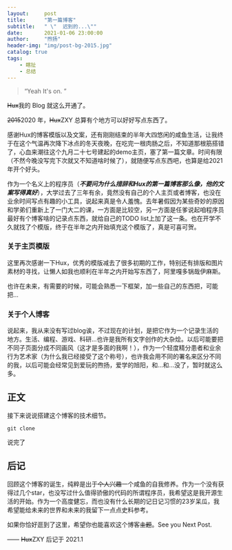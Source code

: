 ```yaml
---
layout:     post
title:      "第一篇博客"
subtitle:   " \"  迟到的...\""
date:       2021-01-06 23:00:00
author:     "煦扬"
header-img: "img/post-bg-2015.jpg"
catalog: true
tags:
    - 瞎扯
    - 总结
---
```


> “Yeah It's on. ”


~~Hux~~我的 Blog 就这么开通了。

~~2015~~2020 年，~~Hux~~ZXY 总算有个地方可以好好写点东西了。

感谢Hux的博客模版以及文案，还有刚刚结束的半年大四悠闲的咸鱼生活，让我终于在这个气温再次降下冰点的冬天夜晚，在吃完一根肉肠之后，不知道那根筋搭错了，心血来潮往这个九月二十七号建起的demo主页，塞了第一篇文章。时间有限（不然今晚没写完下次就又不知道啥时候了），就随便写点东西吧，也算是给2021年开个好头。

作为一个名义上的程序员（***不要问为什么措辞和Hux的第一篇博客那么像，他的文案写得真好***），大学过去了三年有余，竟然没有自己的个人主页或者博客，也没在业余时间写点有趣的小工具，说起来真是令人羞愧。去年暑假因为某些奇妙的原因和学弟们重新上了一门大二的课，一方面是比较空，另一方面是任爹说起咱程序员最好有个博客啥的记录点东西，就给自己的TODO list上加了这一条。也在开学不久就找了个模版，终于在半年之内开始填充这个模版了，真是可喜可贺。

### 关于主页模版

这里再次感谢一下Hux，优秀的模版减去了很多初期的工作，特别还有排版和图片素材的寻找，让懒人如我也顺利在半年之内开始写东西了，阿里嘎多锅哉伊麻斯。

也许在未来，有需要的时候，可能会熟悉一下框架，加一些自己的东西把，可能把...

### 关于个人博客

说起来，我从来没有写过blog诶，不过现在的计划，是把它作为一个记录生活的地方。生活、编程、游戏、科研...也许是我所有文字创作的大杂烩。以后可能要把不同子页面分成不同画风（这才是多面的我啊！），作为一个轻度精分患者和业余行为艺术家（为什么我已经接受了这个称号），也许我会用不同的署名来区分不同的我，以后可能会经常见到爱玩的煦扬，爱学的旭阳，和...和...没了，暂时就这么多。



<p id = "build"></p>

## 正文

接下来说说搭建这个博客的技术细节。 

` git clone `

说完了


## 后记

回顾这个博客的诞生，纯粹是出于~~个人兴趣~~一个咸鱼的自我修养。作为一个没有获得过几个star，也没写过什么值得骄傲的代码的所谓程序员，我希望这是我开源生活的开始。作为一个高度健忘，而也没有什么长期的记日记习惯的23岁呆瓜，我希望能给未来的世界和未来的我留下一点点史料参考。

如果你恰好逛到了这里，希望你也能喜欢这个博客~~主题~~。See you Next Post.

—— ~~Hux~~ZXY 后记于 2021.1



